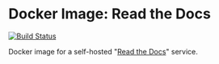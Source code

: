# Docker Image: Read the Docs

[![Build Status](https://travis-ci.org/wiredobjects/docker-readthedocs.svg?branch=develop)](https://travis-ci.org/wiredobjects/docker-readthedocs)

Docker image for a self-hosted "[Read the Docs](https://readthedocs.org/)" service.

